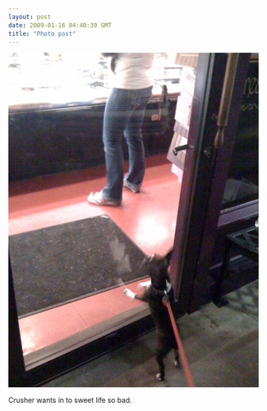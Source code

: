 ```yaml
---
layout: post
date: 2009-01-16 04:40:39 GMT
title: "Photo post"
---
```

![travisj](/images/7ce1151b35cc8a95802215eb5a246f1be3390224b9761cf680c27f287c148f90.jpg)

Crusher wants in to sweet life so bad.